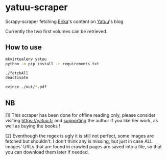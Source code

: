 # yatuu-scraper

Scrapy-scraper fetching [Erika](https://yatuu.fr/erika-et-les-princes-en-detresse-page-1-a-4)'s content on [Yatuu](https://yatuu.fr)'s blog

Currently the two first volumes can be retrieved.

## How to use
```sh
mkvirtualenv yatuu
python -m pip install -r requirements.txt

./fetchAll
deactivate

evince ./out/*.pdf
```

## NB
[1] This scraper has been done for offline reading only, please consider visiting https://yatuu.fr and [supporting](https://fr.tipeee.com/yatuu) the author if you like her work, as well as buying the books !

[2] Eventhough the regex is ugly it is still not perfect, some images are fetched but shouldn't. I don't think any is missing, but just in case ALL images' URLs that are found in crawled pages are saved into a file, so that you can download them later if needed.
